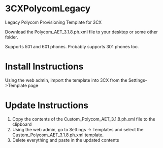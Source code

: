 # 3CXPolycomLegacy
Legacy Polycom Provisioning Template for 3CX

Download the Polycom_AET_3.1.8.ph.xml file to your desktop or some other folder.

Supports 501 and 601 phones. Probably supports 301 phones too.

# Install Instructions
Using the web admin, import the template into 3CX from the Settings->Template page

# Update Instructions
1. Copy the contents of the Custom_Polycom_AET_3.1.8.ph.xml file to the clipboard
2. Using the web admin, go to Settings -> Templates and select the Custom_Polycom_AET_3.1.8.ph.xml template.
3. Delete everything and paste in the updated contents